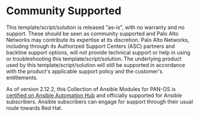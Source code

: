 # Community Supported

This template/script/solution is released "as-is", with no warranty and no support. These should be seen as community supported and Palo Alto Networks may contribute its expertise at its discretion. Palo Alto Networks, including through its Authorized Support Centers (ASC) partners and backline support options, will not provide technical support or help in using or troubleshooting this template/script/solution. The underlying product used by this template/script/solution will still be supported in accordance with the product's applicable support policy and the customer's entitlements.

As of version 2.12.2, this Collection of Ansible Modules for PAN-OS is
[certified on Ansible Automation Hub](https://console.redhat.com/ansible/automation-hub/repo/published/paloaltonetworks/panos)
and officially supported for Ansible subscribers. Ansible subscribers can engage
for support through their usual route towards Red Hat.

